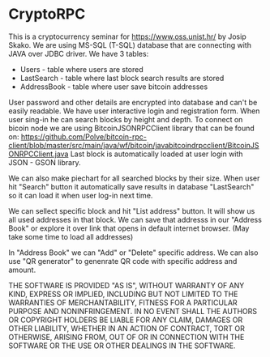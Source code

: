 # CryptoRPC
 
This is a cryptocurrency seminar for https://www.oss.unist.hr/ by Josip Skako.
We are using MS-SQL (T-SQL) database that are connecting with JAVA over JDBC driver.
We have 3 tables:
 * Users - table where users are stored
 * LastSearch - table where last block search results are stored
 * AddressBook - table where user save bitcoin addresses
 
User password and other details are encrypted into database and can't be easily readable.
We have user interactive login and registration form.
When user sing-in he can search blocks by height and depth. To connect on bicoin node we are using BitcoinJSONRPCClient library that can be found on: https://github.com/Polve/bitcoin-rpc-client/blob/master/src/main/java/wf/bitcoin/javabitcoindrpcclient/BitcoinJSONRPCClient.java
Last block is automatically loaded at user login with JSON - GSON library.

We can also make piechart for all searched blocks by their size.
When user hit "Search" button it automatically save results in database "LastSearch" so it can load it when user log-in next time.

We can sellect specific block and hit "List address" button. It will show us all used addresses in that block. We can save that addresss in our "Address Book" or explore it over link that opens in default internet browser. (May take some time to load all addresses)

In "Address Book" we can "Add" or "Delete" specific address. We can also use "QR generator" to genenrate QR code with specific address and amount.

THE SOFTWARE IS PROVIDED "AS IS", WITHOUT WARRANTY OF ANY KIND, EXPRESS OR
IMPLIED, INCLUDING BUT NOT LIMITED TO THE WARRANTIES OF MERCHANTABILITY,
FITNESS FOR A PARTICULAR PURPOSE AND NONINFRINGEMENT. IN NO EVENT SHALL THE
AUTHORS OR COPYRIGHT HOLDERS BE LIABLE FOR ANY CLAIM, DAMAGES OR OTHER
LIABILITY, WHETHER IN AN ACTION OF CONTRACT, TORT OR OTHERWISE, ARISING FROM,
OUT OF OR IN CONNECTION WITH THE SOFTWARE OR THE USE OR OTHER DEALINGS IN THE
SOFTWARE.
